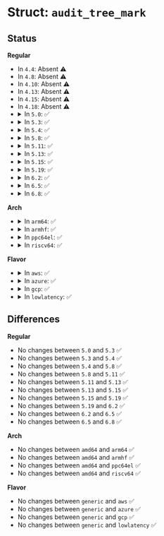 # Struct: <code>audit_tree_mark</code>

## Status
<b>Regular</b>
<ul>
<li>
In <code>4.4</code>: Absent ⚠️
</li>
<li>
In <code>4.8</code>: Absent ⚠️
</li>
<li>
In <code>4.10</code>: Absent ⚠️
</li>
<li>
In <code>4.13</code>: Absent ⚠️
</li>
<li>
In <code>4.15</code>: Absent ⚠️
</li>
<li>
In <code>4.18</code>: Absent ⚠️
</li>
<li>
<details>
<summary>In <code>5.0</code>: ✅</summary>

```c
struct audit_tree_mark {
    struct fsnotify_mark mark;
    struct audit_chunk *chunk;
};
```
</details>
</li>
<li>
<details>
<summary>In <code>5.3</code>: ✅</summary>

```c
struct audit_tree_mark {
    struct fsnotify_mark mark;
    struct audit_chunk *chunk;
};
```
</details>
</li>
<li>
<details>
<summary>In <code>5.4</code>: ✅</summary>

```c
struct audit_tree_mark {
    struct fsnotify_mark mark;
    struct audit_chunk *chunk;
};
```
</details>
</li>
<li>
<details>
<summary>In <code>5.8</code>: ✅</summary>

```c
struct audit_tree_mark {
    struct fsnotify_mark mark;
    struct audit_chunk *chunk;
};
```
</details>
</li>
<li>
<details>
<summary>In <code>5.11</code>: ✅</summary>

```c
struct audit_tree_mark {
    struct fsnotify_mark mark;
    struct audit_chunk *chunk;
};
```
</details>
</li>
<li>
<details>
<summary>In <code>5.13</code>: ✅</summary>

```c
struct audit_tree_mark {
    struct fsnotify_mark mark;
    struct audit_chunk *chunk;
};
```
</details>
</li>
<li>
<details>
<summary>In <code>5.15</code>: ✅</summary>

```c
struct audit_tree_mark {
    struct fsnotify_mark mark;
    struct audit_chunk *chunk;
};
```
</details>
</li>
<li>
<details>
<summary>In <code>5.19</code>: ✅</summary>

```c
struct audit_tree_mark {
    struct fsnotify_mark mark;
    struct audit_chunk *chunk;
};
```
</details>
</li>
<li>
<details>
<summary>In <code>6.2</code>: ✅</summary>

```c
struct audit_tree_mark {
    struct fsnotify_mark mark;
    struct audit_chunk *chunk;
};
```
</details>
</li>
<li>
<details>
<summary>In <code>6.5</code>: ✅</summary>

```c
struct audit_tree_mark {
    struct fsnotify_mark mark;
    struct audit_chunk *chunk;
};
```
</details>
</li>
<li>
<details>
<summary>In <code>6.8</code>: ✅</summary>

```c
struct audit_tree_mark {
    struct fsnotify_mark mark;
    struct audit_chunk *chunk;
};
```
</details>
</li>
</ul>
<b>Arch</b>
<ul>
<li>
<details>
<summary>In <code>arm64</code>: ✅</summary>

```c
struct audit_tree_mark {
    struct fsnotify_mark mark;
    struct audit_chunk *chunk;
};
```
</details>
</li>
<li>
<details>
<summary>In <code>armhf</code>: ✅</summary>

```c
struct audit_tree_mark {
    struct fsnotify_mark mark;
    struct audit_chunk *chunk;
};
```
</details>
</li>
<li>
<details>
<summary>In <code>ppc64el</code>: ✅</summary>

```c
struct audit_tree_mark {
    struct fsnotify_mark mark;
    struct audit_chunk *chunk;
};
```
</details>
</li>
<li>
<details>
<summary>In <code>riscv64</code>: ✅</summary>

```c
struct audit_tree_mark {
    struct fsnotify_mark mark;
    struct audit_chunk *chunk;
};
```
</details>
</li>
</ul>
<b>Flavor</b>
<ul>
<li>
<details>
<summary>In <code>aws</code>: ✅</summary>

```c
struct audit_tree_mark {
    struct fsnotify_mark mark;
    struct audit_chunk *chunk;
};
```
</details>
</li>
<li>
<details>
<summary>In <code>azure</code>: ✅</summary>

```c
struct audit_tree_mark {
    struct fsnotify_mark mark;
    struct audit_chunk *chunk;
};
```
</details>
</li>
<li>
<details>
<summary>In <code>gcp</code>: ✅</summary>

```c
struct audit_tree_mark {
    struct fsnotify_mark mark;
    struct audit_chunk *chunk;
};
```
</details>
</li>
<li>
<details>
<summary>In <code>lowlatency</code>: ✅</summary>

```c
struct audit_tree_mark {
    struct fsnotify_mark mark;
    struct audit_chunk *chunk;
};
```
</details>
</li>
</ul>

## Differences
<b>Regular</b>
<ul>
<li>
No changes between <code>5.0</code> and <code>5.3</code> ✅
</li>
<li>
No changes between <code>5.3</code> and <code>5.4</code> ✅
</li>
<li>
No changes between <code>5.4</code> and <code>5.8</code> ✅
</li>
<li>
No changes between <code>5.8</code> and <code>5.11</code> ✅
</li>
<li>
No changes between <code>5.11</code> and <code>5.13</code> ✅
</li>
<li>
No changes between <code>5.13</code> and <code>5.15</code> ✅
</li>
<li>
No changes between <code>5.15</code> and <code>5.19</code> ✅
</li>
<li>
No changes between <code>5.19</code> and <code>6.2</code> ✅
</li>
<li>
No changes between <code>6.2</code> and <code>6.5</code> ✅
</li>
<li>
No changes between <code>6.5</code> and <code>6.8</code> ✅
</li>
</ul>
<b>Arch</b>
<ul>
<li>
No changes between <code>amd64</code> and <code>arm64</code> ✅
</li>
<li>
No changes between <code>amd64</code> and <code>armhf</code> ✅
</li>
<li>
No changes between <code>amd64</code> and <code>ppc64el</code> ✅
</li>
<li>
No changes between <code>amd64</code> and <code>riscv64</code> ✅
</li>
</ul>
<b>Flavor</b>
<ul>
<li>
No changes between <code>generic</code> and <code>aws</code> ✅
</li>
<li>
No changes between <code>generic</code> and <code>azure</code> ✅
</li>
<li>
No changes between <code>generic</code> and <code>gcp</code> ✅
</li>
<li>
No changes between <code>generic</code> and <code>lowlatency</code> ✅
</li>
</ul>
